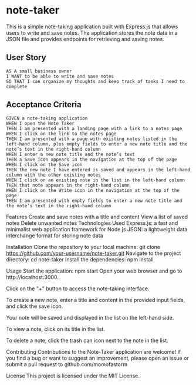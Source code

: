 # note-taker
This is a simple note-taking application built with Express.js that allows users to write and save notes. The application stores the note data in a JSON file and provides endpoints for retrieving and saving notes.

## User Story

```
AS A small business owner
I WANT to be able to write and save notes
SO THAT I can organize my thoughts and keep track of tasks I need to complete
```


## Acceptance Criteria

```
GIVEN a note-taking application
WHEN I open the Note Taker
THEN I am presented with a landing page with a link to a notes page
WHEN I click on the link to the notes page
THEN I am presented with a page with existing notes listed in the left-hand column, plus empty fields to enter a new note title and the note’s text in the right-hand column
WHEN I enter a new note title and the note’s text
THEN a Save icon appears in the navigation at the top of the page
WHEN I click on the Save icon
THEN the new note I have entered is saved and appears in the left-hand column with the other existing notes
WHEN I click on an existing note in the list in the left-hand column
THEN that note appears in the right-hand column
WHEN I click on the Write icon in the navigation at the top of the page
THEN I am presented with empty fields to enter a new note title and the note’s text in the right-hand column
```

Features
Create and save notes with a title and content
View a list of saved notes
Delete unwanted notes
Technologies Used
Express.js: a fast and minimalist web application framework for Node.js
JSON: a lightweight data interchange format for storing note data

Installation
Clone the repository to your local machine: git clone https://github.com/your-username/note-taker.git
Navigate to the project directory: cd note-taker
Install the dependencies:  npm install

Usage
Start the application:  npm start
Open your web browser and go to http://localhost:3000.

Click on the "+" button to access the note-taking interface.

To create a new note, enter a title and content in the provided input fields, and click the save icon.

Your note will be saved and displayed in the list on the left-hand side.

To view a note, click on its title in the list.

To delete a note, click the trash can icon next to the note in the list.

Contributing
Contributions to the Note-Taker application are welcome! If you find a bug or want to suggest an improvement, please open an issue or submit a pull request to github.com/momofastorm

License
This project is licensed under the MIT License.



